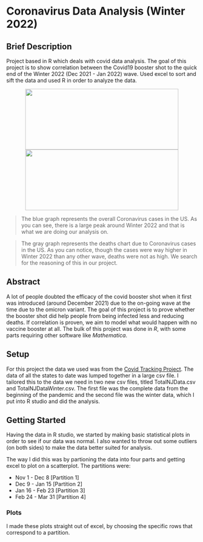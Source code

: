 # Coronavirus Data Analysis (Winter 2022)

## Brief Description
Project based in R which deals with covid data analysis. The goal of this project is to show correlation between the Covid19 booster shot to the quick end of the Winter 2022 (Dec 2021 - Jan 2022) wave. Used excel to sort and sift the data and used R in order to analyze the data.

<p align="center">
  <img 
    width="403.2"
    height="160"
    src="https://github.com/akhilvreddy/CovidDataAnalysis/blob/main/CovidProject/uscovidgraph.png"
  >
  <img 
    width="403.2"
    height="160"
    src="https://github.com/akhilvreddy/CovidDataAnalysis/blob/main/CovidProject/uscoviddeathgraph.png"
  >
</p>

> The blue graph represents the overall Coronavirus cases in the US. As you can see, there is a large peak around Winter 2022 and that is what we are doing our analysis on. 

> The gray graph represents the deaths chart due to Coronavirus cases in the US. As you can notice, though the cases were way higher in Winter 2022 than any other wave, deaths were not as high. We search for the reasoning of this in our project.

## Abstract
A lot of people doubted the efficacy of the covid booster shot when it first was introduced (around December 2021) due to the on-going wave at the time due to the omicron variant. The goal of this project is to prove whether the booster shot did help people from being infected less and reducing deaths. If correlation is proven, we aim to model what would happen with no vaccine booster at all. The bulk of this project was done in _R_, with some parts requiring other software like _Mathematica_.

## Setup 
For this project the data we used was from the [Covid Tracking Project](https://covidtracking.com/data/download). The data of all the states to date was lumped together in a large csv file. I tailored this to the data we need in two new csv files, titled TotalNJData.csv and TotalNJDataWinter.csv. The first file was the complete data from the beginning of the pandemic and the second file was the winter data, which I put into R studio and did the analysis.

## Getting Started
Having the data in R studio, we started by making basic statistical plots in order to see if our data was normal. I also wanted to throw out some outliers (on both sides) to make the data better suited for analysis. 

The way I did this was by partioning the data into four parts and getting excel to plot on a scatterplot. The partitions were: 
* Nov 1 - Dec 8      [Partition 1]
* Dec 9 - Jan 15     [Partition 2]
* Jan 16 - Feb 23    [Partition 3]
* Feb 24 - Mar 31    [Partition 4]

### Plots

I made these plots straight out of excel, by choosing the specific rows that correspond to a partition. 
